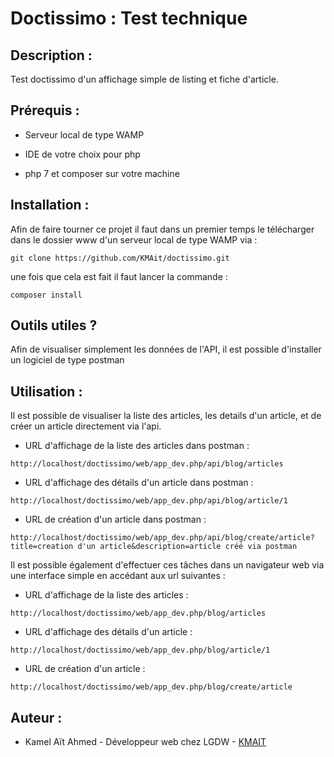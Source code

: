 Doctissimo : Test technique
========================

Description :
-------------

Test doctissimo d'un affichage simple de listing et fiche d'article.

Prérequis :
-----------

* Serveur local de type WAMP

* IDE de votre choix pour php

* php 7 et composer sur votre machine


Installation :
---------------
Afin de faire tourner ce projet il faut dans un premier temps le télécharger dans le dossier www d'un serveur local de type WAMP via : 

``` 
git clone https://github.com/KMAit/doctissimo.git
```

une fois que cela est fait il faut lancer la commande : 

``` 
composer install
```

Outils utiles ?
---------------

Afin de visualiser simplement les données de l'API, il est possible d'installer un logiciel de type postman


Utilisation :
-------------

Il est possible de visualiser la liste des articles, les details d'un article, et de créer un article directement via l'api.

* URL d'affichage de la liste des articles dans postman : 

```
http://localhost/doctissimo/web/app_dev.php/api/blog/articles
```

* URL d'affichage des détails d'un article dans postman : 

```
http://localhost/doctissimo/web/app_dev.php/api/blog/article/1
```

* URL de création d'un article dans postman : 

```
http://localhost/doctissimo/web/app_dev.php/api/blog/create/article?title=creation d'un article&description=article créé via postman
```


Il est possible également d'effectuer ces tâches dans un navigateur web via une interface simple en accédant aux url suivantes :


* URL d'affichage de la liste des articles : 

```
http://localhost/doctissimo/web/app_dev.php/blog/articles
```

* URL d'affichage des détails d'un article : 

```
http://localhost/doctissimo/web/app_dev.php/blog/article/1
```

* URL de création d'un article : 

```
http://localhost/doctissimo/web/app_dev.php/blog/create/article
```

Auteur :
--------

* Kamel Aït Ahmed - Développeur web chez LGDW - [KMAIT]([1] "lien Github")


[1]:  https://github.com/KMAit